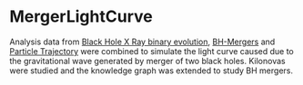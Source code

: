 # MergerLightCurve
Analysis data from [Black Hole X Ray binary evolution](https://github.com/axr6077/Black-Hole-X-ray-binary-Evolution), [BH-Mergers](https://github.com/axr6077/BH-Mergers) and [Particle Trajectory](https://github.com/axr6077/ParticleTrajectory) were combined to simulate the light curve caused due to the gravitational wave generated by merger of two black holes. Kilonovas were studied and the knowledge graph was extended to study BH mergers.  
